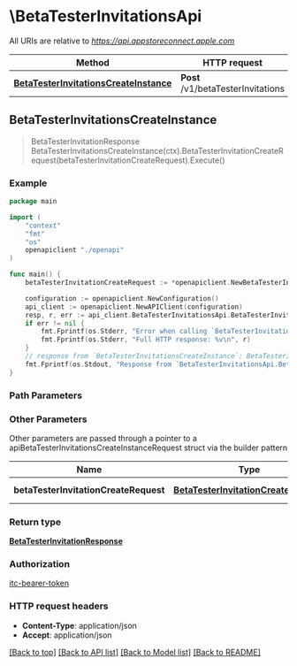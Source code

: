 # \BetaTesterInvitationsApi

All URIs are relative to *https://api.appstoreconnect.apple.com*

Method | HTTP request | Description
------------- | ------------- | -------------
[**BetaTesterInvitationsCreateInstance**](BetaTesterInvitationsApi.md#BetaTesterInvitationsCreateInstance) | **Post** /v1/betaTesterInvitations | 



## BetaTesterInvitationsCreateInstance

> BetaTesterInvitationResponse BetaTesterInvitationsCreateInstance(ctx).BetaTesterInvitationCreateRequest(betaTesterInvitationCreateRequest).Execute()



### Example

```go
package main

import (
    "context"
    "fmt"
    "os"
    openapiclient "./openapi"
)

func main() {
    betaTesterInvitationCreateRequest := *openapiclient.NewBetaTesterInvitationCreateRequest(*openapiclient.NewBetaTesterInvitationCreateRequestData("Type_example", *openapiclient.NewBetaTesterInvitationCreateRequestDataRelationships(*openapiclient.NewBetaTesterInvitationCreateRequestDataRelationshipsBetaTester(*openapiclient.NewBetaGroupRelationshipsBetaTestersData("Type_example", "Id_example")), *openapiclient.NewAppPreOrderCreateRequestDataRelationshipsApp(*openapiclient.NewAppEncryptionDeclarationRelationshipsAppData("Type_example", "Id_example"))))) // BetaTesterInvitationCreateRequest | BetaTesterInvitation representation

    configuration := openapiclient.NewConfiguration()
    api_client := openapiclient.NewAPIClient(configuration)
    resp, r, err := api_client.BetaTesterInvitationsApi.BetaTesterInvitationsCreateInstance(context.Background()).BetaTesterInvitationCreateRequest(betaTesterInvitationCreateRequest).Execute()
    if err != nil {
        fmt.Fprintf(os.Stderr, "Error when calling `BetaTesterInvitationsApi.BetaTesterInvitationsCreateInstance``: %v\n", err)
        fmt.Fprintf(os.Stderr, "Full HTTP response: %v\n", r)
    }
    // response from `BetaTesterInvitationsCreateInstance`: BetaTesterInvitationResponse
    fmt.Fprintf(os.Stdout, "Response from `BetaTesterInvitationsApi.BetaTesterInvitationsCreateInstance`: %v\n", resp)
}
```

### Path Parameters



### Other Parameters

Other parameters are passed through a pointer to a apiBetaTesterInvitationsCreateInstanceRequest struct via the builder pattern


Name | Type | Description  | Notes
------------- | ------------- | ------------- | -------------
 **betaTesterInvitationCreateRequest** | [**BetaTesterInvitationCreateRequest**](BetaTesterInvitationCreateRequest.md) | BetaTesterInvitation representation | 

### Return type

[**BetaTesterInvitationResponse**](BetaTesterInvitationResponse.md)

### Authorization

[itc-bearer-token](../README.md#itc-bearer-token)

### HTTP request headers

- **Content-Type**: application/json
- **Accept**: application/json

[[Back to top]](#) [[Back to API list]](../README.md#documentation-for-api-endpoints)
[[Back to Model list]](../README.md#documentation-for-models)
[[Back to README]](../README.md)

